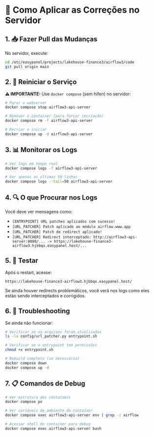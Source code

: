 # 🚀 Como Aplicar as Correções no Servidor

## 1. 📥 Fazer Pull das Mudanças

No servidor, execute:

```bash
cd /etc/easypanel/projects/lakehouse-finance3/airflow3/code
git pull origin main
```

## 2. 🔄 Reiniciar o Serviço

**⚠️ IMPORTANTE:** Use `docker compose` (sem hífen) no servidor:

```bash
# Parar o webserver
docker compose stop airflow3-api-server

# Remover o container (para forçar recriação)
docker compose rm -f airflow3-api-server

# Recriar e iniciar
docker compose up -d airflow3-api-server
```

## 3. 📊 Monitorar os Logs

```bash
# Ver logs em tempo real
docker compose logs -f airflow3-api-server

# Ver apenas as últimas 50 linhas
docker compose logs --tail=50 airflow3-api-server
```

## 4. 🔍 O que Procurar nos Logs

Você deve ver mensagens como:
- `[ENTRYPOINT] URL patches aplicados com sucesso!`
- `[URL_PATCHER] Patch aplicado ao módulo airflow.www.app`
- `[URL_PATCHER] Patch de redirect aplicado!`
- `[URL_PATCHER] Redirect interceptado: http://airflow3-api-server:8080/... -> https://lakehouse-finance3-airflow3.hjbbqx.easypanel.host/...`

## 5. 🧪 Testar

Após o restart, acesse:
```
https://lakehouse-finance3-airflow3.hjbbqx.easypanel.host/
```

Se ainda houver redirects problemáticos, você verá nos logs como eles estão sendo interceptados e corrigidos.

## 6. 🔧 Troubleshooting

Se ainda não funcionar:

```bash
# Verificar se os arquivos foram atualizados
ls -la config/url_patcher.py entrypoint.sh

# Verificar se o entrypoint tem permissões
chmod +x entrypoint.sh

# Rebuild completo (se necessário)
docker compose down
docker compose up -d
```

## 7. 📋 Comandos de Debug

```bash
# Ver estrutura dos containers
docker compose ps

# Ver variáveis de ambiente do container
docker compose exec airflow3-api-server env | grep -i airflow

# Acessar shell do container para debug
docker compose exec airflow3-api-server bash
```
